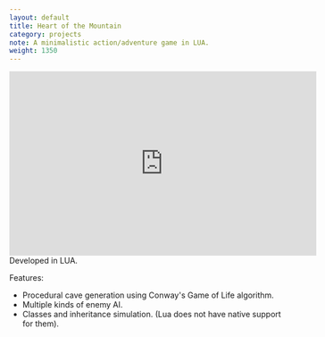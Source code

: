 ```yaml
---
layout: default
title: Heart of the Mountain
category: projects
note: A minimalistic action/adventure game in LUA.
weight: 1350
---
```

<iframe width="550" height="330" src="https://www.youtube.com/embed/bfxP7Ouw6OQ" frameborder="0"></iframe>  
Developed in LUA.  

Features:  
* Procedural cave generation using Conway's Game of Life algorithm.  
* Multiple kinds of enemy AI.
* Classes and inheritance simulation. (Lua does not have native support for them).  
